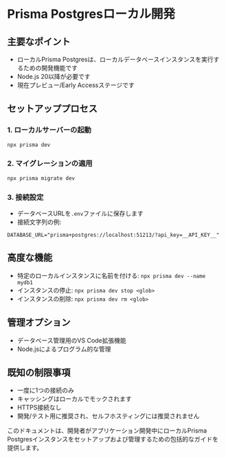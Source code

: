 # Prisma Postgresローカル開発

## 主要なポイント
- ローカルPrisma Postgresは、ローカルデータベースインスタンスを実行するための開発機能です
- Node.js 20以降が必要です
- 現在プレビュー/Early Accessステージです

## セットアッププロセス

### 1. ローカルサーバーの起動
```bash
npx prisma dev
```

### 2. マイグレーションの適用
```bash
npx prisma migrate dev
```

### 3. 接続設定
- データベースURLを`.env`ファイルに保存します
- 接続文字列の例:
```
DATABASE_URL="prisma+postgres://localhost:51213/?api_key=__API_KEY__"
```

## 高度な機能
- 特定のローカルインスタンスに名前を付ける: `npx prisma dev --name mydb1`
- インスタンスの停止: `npx prisma dev stop <glob>`
- インスタンスの削除: `npx prisma dev rm <glob>`

## 管理オプション
- データベース管理用のVS Code拡張機能
- Node.jsによるプログラム的な管理

## 既知の制限事項
- 一度に1つの接続のみ
- キャッシングはローカルでモックされます
- HTTPS接続なし
- 開発/テスト用に推奨され、セルフホスティングには推奨されません

このドキュメントは、開発者がアプリケーション開発中にローカルPrisma Postgresインスタンスをセットアップおよび管理するための包括的なガイドを提供します。
